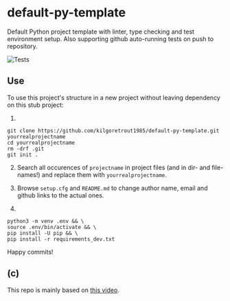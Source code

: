 # default-py-template

Default Python project template with linter, type checking and test environment 
setup. Also supporting github auto-running tests on push to repository.

![Tests](https://github.com/kilgoretrout1985/default-py-template/actions/workflows/tests.yaml/badge.svg)

## Use

To use this project's structure in a new project without leaving dependency 
on this stub project:

1)
```
git clone https://github.com/kilgoretrout1985/default-py-template.git yourrealprojectname 
cd yourrealprojectname
rm -drf .git
git init .
```

2) Search all occurences of `projectname` in project files (and in dir- and file-names!) 
and replace them with `yourrealprojectname`.

3) Browse `setup.cfg` and `README.md` to change author name, email and github 
links to the actual ones.

4)
```
python3 -m venv .env && \
source .env/bin/activate && \
pip install -U pip && \
pip install -r requirements_dev.txt
```

Happy commits!

## (c)

This repo is mainly based on [this video](https://www.youtube.com/watch?v=DhUpxWjOhME).
